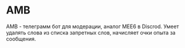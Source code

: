 # AMB
AMB - телеграмм бот для модерации, аналог MEE6 в Discrod.
Умеет удалять слова из списка запретных слов, начисляет очки опыта за сообщения.
